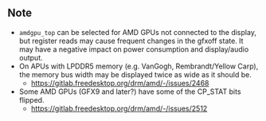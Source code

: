 ## Note
 * `amdgpu_top` can be selected for AMD GPUs not connected to the display, but register reads may cause frequent changes in the gfxoff state. It may have a negative impact on power consumption and display/audio output.
 * On APUs with LPDDR5 memory (e.g. VanGogh, Rembrandt/Yellow Carp), the memory bus width may be displayed twice as wide as it should be.
   * <https://gitlab.freedesktop.org/drm/amd/-/issues/2468>
 * Some AMD GPUs (GFX9 and later?) have some of the CP_STAT bits flipped.
   * <https://gitlab.freedesktop.org/drm/amd/-/issues/2512>
